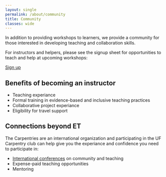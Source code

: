 ```yaml
---
layout: single
permalink: /about/community
title: Community
classes: wide
---
```

In addition to providing workshops to learners, we provide a community for those
interested in developing teaching and collaboration skills. 

For instructors and helpers, please see the signup sheet for opportunities to teach and help at upcoming workshops:

[Sign up](https://docs.google.com/spreadsheets/d/1P3m6Ha40tVTx9Sz6KhFs000Q6fknuJeIQ1-VOroFdBs)


## Benefits of becoming an instructor

* Teaching experiance
* Formal training in evidence-based and inclusive teaching practices
* Collaborative project experiance
* Eligibility for travel support

## Connections beyond ET

The Carpentries are an international organization and participating in the UF
Carpentry club can help give you the experiance and confidence you need to 
participate in:

* [International conferences](https://www.carpentrycon.org/) on community and 
teaching
* Expense-paid teaching opportunities
* Mentoring
